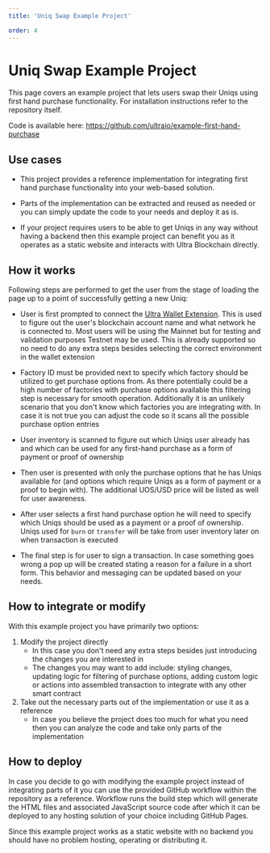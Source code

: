 ```yaml
---
title: 'Uniq Swap Example Project'

order: 4
---
```



# Uniq Swap Example Project

This page covers an example project that lets users swap their Uniqs using first hand purchase functionality. For installation instructions refer to the repository itself.

Code is available here: https://github.com/ultraio/example-first-hand-purchase

## Use cases

- This project provides a reference implementation for integrating first hand purchase functionality into your web-based solution.

- Parts of the implementation can be extracted and reused as needed or you can simply update the code to your needs and deploy it as is.

- If your project requires users to be able to get Uniqs in any way without having a backend then this example project can benefit you as it operates as a static website and interacts with Ultra Blockchain directly.

## How it works

Following steps are performed to get the user from the stage of loading the page up to a point of successfully getting a new Uniq:

- User is first prompted to connect the [Ultra Wallet Extension](../../../products/ultra-wallet/index.md). This is used to figure out the user's blockchain account name and what network he is connected to. Most users will be using the Mainnet but for testing and validation purposes Testnet may be used. This is already supported so no need to do any extra steps besides selecting the correct environment in the wallet extension

- Factory ID must be provided next to specify which factory should be utilized to get purchase options from. As there potentially could be a high number of factories with purchase options available this filtering step is necessary for smooth operation. Additionally it is an unlikely scenario that you don't know which factories you are integrating with. In case it is not true you can adjust the code so it scans all the possible purchase option entries

- User inventory is scanned to figure out which Uniqs user already has and which can be used for any first-hand purchase as a form of payment or proof of ownership

- Then user is presented with only the purchase options that he has Uniqs available for (and options which require Uniqs as a form of payment or a proof to begin with). The additional UOS/USD price will be listed as well for user awareness.

- After user selects a first hand purchase option he will need to specify which Uniqs should be used as a payment or a proof of ownership. Uniqs used for `burn` or `transfer` will be take from user inventory later on when transaction is executed

- The final step is for user to sign a transaction. In case something goes wrong a pop up will be created stating a reason for a failure in a short form. This behavior and messaging can be updated based on your needs.

## How to integrate or modify

With this example project you have primarily two options:

1. Modify the project directly
    - In this case you don't need any extra steps besides just introducing the changes you are interested in
    - The changes you may want to add include: styling changes, updating logic for filtering of purchase options, adding custom logic or actions into assembled transaction to integrate with any other smart contract
2. Take out the necessary parts out of the implementation or use it as a reference
    - In case you believe the project does too much for what you need then you can analyze the code and take only parts of the implementation

## How to deploy

In case you decide to go with modifying the example project instead of integrating parts of it you can use the provided GitHub workflow within the repository as a reference. Workflow runs the build step which will generate the HTML files and associated JavaScript source code after which it can be deployed to any hosting solution of your choice including GitHub Pages.

Since this example project works as a static website with no backend you should have no problem hosting, operating or distributing it.